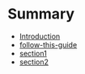# Summary

* [Introduction](README.md)
* [follow-this-guide](gitbooksintro.md)
* [section1](nltk-session-1-beginner/ltk-session-1-beginner.md)
* [section2](data/gitbooks_files/nltk-session-2-beginner.md)

